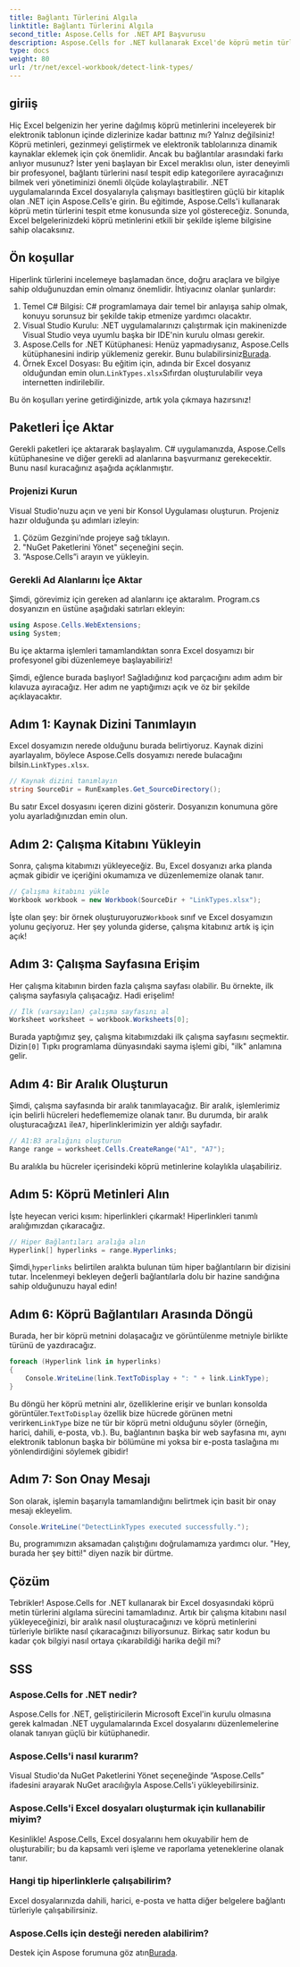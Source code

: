 ```yaml
---
title: Bağlantı Türlerini Algıla
linktitle: Bağlantı Türlerini Algıla
second_title: Aspose.Cells for .NET API Başvurusu
description: Aspose.Cells for .NET kullanarak Excel'de köprü metin türlerinin nasıl algılanacağını öğrenin. Kolay adımlar ve kod örnekleri dahildir.
type: docs
weight: 80
url: /tr/net/excel-workbook/detect-link-types/
---
```

## giriiş

Hiç Excel belgenizin her yerine dağılmış köprü metinlerini inceleyerek bir elektronik tablonun içinde dizlerinize kadar battınız mı? Yalnız değilsiniz! Köprü metinleri, gezinmeyi geliştirmek ve elektronik tablolarınıza dinamik kaynaklar eklemek için çok önemlidir. Ancak bu bağlantılar arasındaki farkı anlıyor musunuz? İster yeni başlayan bir Excel meraklısı olun, ister deneyimli bir profesyonel, bağlantı türlerini nasıl tespit edip kategorilere ayıracağınızı bilmek veri yönetiminizi önemli ölçüde kolaylaştırabilir. .NET uygulamalarında Excel dosyalarıyla çalışmayı basitleştiren güçlü bir kitaplık olan .NET için Aspose.Cells'e girin. Bu eğitimde, Aspose.Cells'i kullanarak köprü metin türlerini tespit etme konusunda size yol göstereceğiz. Sonunda, Excel belgelerinizdeki köprü metinlerini etkili bir şekilde işleme bilgisine sahip olacaksınız.

## Ön koşullar

Hiperlink türlerini incelemeye başlamadan önce, doğru araçlara ve bilgiye sahip olduğunuzdan emin olmanız önemlidir. İhtiyacınız olanlar şunlardır:

1. Temel C# Bilgisi: C# programlamaya dair temel bir anlayışa sahip olmak, konuyu sorunsuz bir şekilde takip etmenize yardımcı olacaktır.
2. Visual Studio Kurulu: .NET uygulamalarınızı çalıştırmak için makinenizde Visual Studio veya uyumlu başka bir IDE'nin kurulu olması gerekir.
3.  Aspose.Cells for .NET Kütüphanesi: Henüz yapmadıysanız, Aspose.Cells kütüphanesini indirip yüklemeniz gerekir. Bunu bulabilirsiniz[Burada](https://releases.aspose.com/cells/net/).
4.  Örnek Excel Dosyası: Bu eğitim için, adında bir Excel dosyanız olduğundan emin olun.`LinkTypes.xlsx`Sıfırdan oluşturulabilir veya internetten indirilebilir.

Bu ön koşulları yerine getirdiğinizde, artık yola çıkmaya hazırsınız!

## Paketleri İçe Aktar

Gerekli paketleri içe aktararak başlayalım. C# uygulamanızda, Aspose.Cells kütüphanesine ve diğer gerekli ad alanlarına başvurmanız gerekecektir. Bunu nasıl kuracağınız aşağıda açıklanmıştır.

### Projenizi Kurun

Visual Studio'nuzu açın ve yeni bir Konsol Uygulaması oluşturun. Projeniz hazır olduğunda şu adımları izleyin:

1. Çözüm Gezgini’nde projeye sağ tıklayın.
2. "NuGet Paketlerini Yönet" seçeneğini seçin.
3. “Aspose.Cells”i arayın ve yükleyin.

### Gerekli Ad Alanlarını İçe Aktar

Şimdi, görevimiz için gereken ad alanlarını içe aktaralım. Program.cs dosyanızın en üstüne aşağıdaki satırları ekleyin:

```csharp
using Aspose.Cells.WebExtensions;
using System;
```

Bu içe aktarma işlemleri tamamlandıktan sonra Excel dosyamızı bir profesyonel gibi düzenlemeye başlayabiliriz!

Şimdi, eğlence burada başlıyor! Sağladığınız kod parçacığını adım adım bir kılavuza ayıracağız. Her adım ne yaptığımızı açık ve öz bir şekilde açıklayacaktır.

## Adım 1: Kaynak Dizini Tanımlayın

 Excel dosyamızın nerede olduğunu burada belirtiyoruz. Kaynak dizini ayarlayalım, böylece Aspose.Cells dosyamızı nerede bulacağını bilsin.`LinkTypes.xlsx`.

```csharp
// Kaynak dizini tanımlayın
string SourceDir = RunExamples.Get_SourceDirectory();
```

Bu satır Excel dosyasını içeren dizini gösterir. Dosyanızın konumuna göre yolu ayarladığınızdan emin olun.

## Adım 2: Çalışma Kitabını Yükleyin

Sonra, çalışma kitabımızı yükleyeceğiz. Bu, Excel dosyanızı arka planda açmak gibidir ve içeriğini okumamıza ve düzenlememize olanak tanır.

```csharp
// Çalışma kitabını yükle
Workbook workbook = new Workbook(SourceDir + "LinkTypes.xlsx");
```

 İşte olan şey: bir örnek oluşturuyoruz`Workbook` sınıf ve Excel dosyamızın yolunu geçiyoruz. Her şey yolunda giderse, çalışma kitabınız artık iş için açık!

## Adım 3: Çalışma Sayfasına Erişim

Her çalışma kitabının birden fazla çalışma sayfası olabilir. Bu örnekte, ilk çalışma sayfasıyla çalışacağız. Hadi erişelim!

```csharp
// İlk (varsayılan) çalışma sayfasını al
Worksheet worksheet = workbook.Worksheets[0];
```

 Burada yaptığımız şey, çalışma kitabımızdaki ilk çalışma sayfasını seçmektir. Dizin`[0]` Tıpkı programlama dünyasındaki sayma işlemi gibi, "ilk" anlamına gelir.

## Adım 4: Bir Aralık Oluşturun

 Şimdi, çalışma sayfasında bir aralık tanımlayacağız. Bir aralık, işlemlerimiz için belirli hücreleri hedeflememize olanak tanır. Bu durumda, bir aralık oluşturacağız`A1` ile`A7`, hiperlinklerimizin yer aldığı sayfadır.

```csharp
// A1:B3 aralığını oluşturun
Range range = worksheet.Cells.CreateRange("A1", "A7");
```

Bu aralıkla bu hücreler içerisindeki köprü metinlerine kolaylıkla ulaşabiliriz.

## Adım 5: Köprü Metinleri Alın

İşte heyecan verici kısım: hiperlinkleri çıkarmak! Hiperlinkleri tanımlı aralığımızdan çıkaracağız.

```csharp
// Hiper Bağlantıları aralığa alın
Hyperlink[] hyperlinks = range.Hyperlinks;
```

 Şimdi,`hyperlinks` belirtilen aralıkta bulunan tüm hiper bağlantıların bir dizisini tutar. İncelenmeyi bekleyen değerli bağlantılarla dolu bir hazine sandığına sahip olduğunuzu hayal edin!

## Adım 6: Köprü Bağlantıları Arasında Döngü

Burada, her bir köprü metnini dolaşacağız ve görüntülenme metniyle birlikte türünü de yazdıracağız.

```csharp
foreach (Hyperlink link in hyperlinks)
{
    Console.WriteLine(link.TextToDisplay + ": " + link.LinkType);
}
```

 Bu döngü her köprü metnini alır, özelliklerine erişir ve bunları konsolda görüntüler.`TextToDisplay` özellik bize hücrede görünen metni verirken`LinkType` bize ne tür bir köprü metni olduğunu söyler (örneğin, harici, dahili, e-posta, vb.). Bu, bağlantının başka bir web sayfasına mı, aynı elektronik tablonun başka bir bölümüne mi yoksa bir e-posta taslağına mı yönlendirdiğini söylemek gibidir!

## Adım 7: Son Onay Mesajı

Son olarak, işlemin başarıyla tamamlandığını belirtmek için basit bir onay mesajı ekleyelim.

```csharp
Console.WriteLine("DetectLinkTypes executed successfully.");
```

Bu, programımızın aksamadan çalıştığını doğrulamamıza yardımcı olur. "Hey, burada her şey bitti!" diyen nazik bir dürtme.

## Çözüm

Tebrikler! Aspose.Cells for .NET kullanarak bir Excel dosyasındaki köprü metin türlerini algılama sürecini tamamladınız. Artık bir çalışma kitabını nasıl yükleyeceğinizi, bir aralık nasıl oluşturacağınızı ve köprü metinlerini türleriyle birlikte nasıl çıkaracağınızı biliyorsunuz. Birkaç satır kodun bu kadar çok bilgiyi nasıl ortaya çıkarabildiği harika değil mi?

## SSS

### Aspose.Cells for .NET nedir?  
Aspose.Cells for .NET, geliştiricilerin Microsoft Excel'in kurulu olmasına gerek kalmadan .NET uygulamalarında Excel dosyalarını düzenlemelerine olanak tanıyan güçlü bir kütüphanedir.

### Aspose.Cells'i nasıl kurarım?  
Visual Studio'da NuGet Paketlerini Yönet seçeneğinde “Aspose.Cells” ifadesini arayarak NuGet aracılığıyla Aspose.Cells'i yükleyebilirsiniz.

### Aspose.Cells'i Excel dosyaları oluşturmak için kullanabilir miyim?  
Kesinlikle! Aspose.Cells, Excel dosyalarını hem okuyabilir hem de oluşturabilir; bu da kapsamlı veri işleme ve raporlama yeteneklerine olanak tanır.

### Hangi tip hiperlinklerle çalışabilirim?  
Excel dosyalarınızda dahili, harici, e-posta ve hatta diğer belgelere bağlantı türleriyle çalışabilirsiniz.

### Aspose.Cells için desteği nereden alabilirim?  
 Destek için Aspose forumuna göz atın[Burada](https://forum.aspose.com/c/cells/9).